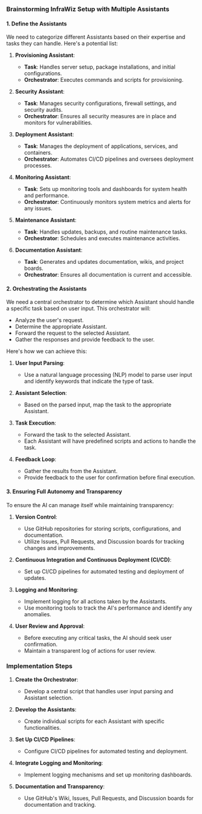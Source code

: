 ### Brainstorming InfraWiz Setup with Multiple Assistants

#### 1. Define the Assistants

We need to categorize different Assistants based on their expertise and tasks they can handle. Here's a potential list:

1. **Provisioning Assistant**:
    
    - **Task**: Handles server setup, package installations, and initial configurations.
    - **Orchestrator**: Executes commands and scripts for provisioning.
2. **Security Assistant**:
    
    - **Task**: Manages security configurations, firewall settings, and security audits.
    - **Orchestrator**: Ensures all security measures are in place and monitors for vulnerabilities.
3. **Deployment Assistant**:
    
    - **Task**: Manages the deployment of applications, services, and containers.
    - **Orchestrator**: Automates CI/CD pipelines and oversees deployment processes.
4. **Monitoring Assistant**:
    
    - **Task**: Sets up monitoring tools and dashboards for system health and performance.
    - **Orchestrator**: Continuously monitors system metrics and alerts for any issues.
5. **Maintenance Assistant**:
    
    - **Task**: Handles updates, backups, and routine maintenance tasks.
    - **Orchestrator**: Schedules and executes maintenance activities.
6. **Documentation Assistant**:
    
    - **Task**: Generates and updates documentation, wikis, and project boards.
    - **Orchestrator**: Ensures all documentation is current and accessible.

#### 2. Orchestrating the Assistants

We need a central orchestrator to determine which Assistant should handle a specific task based on user input. This orchestrator will:

- Analyze the user's request.
- Determine the appropriate Assistant.
- Forward the request to the selected Assistant.
- Gather the responses and provide feedback to the user.

Here's how we can achieve this:

1. **User Input Parsing**:
    
    - Use a natural language processing (NLP) model to parse user input and identify keywords that indicate the type of task.
2. **Assistant Selection**:
    
    - Based on the parsed input, map the task to the appropriate Assistant.
3. **Task Execution**:
    
    - Forward the task to the selected Assistant.
    - Each Assistant will have predefined scripts and actions to handle the task.
4. **Feedback Loop**:
    
    - Gather the results from the Assistant.
    - Provide feedback to the user for confirmation before final execution.

#### 3. Ensuring Full Autonomy and Transparency

To ensure the AI can manage itself while maintaining transparency:

1. **Version Control**:
    
    - Use GitHub repositories for storing scripts, configurations, and documentation.
    - Utilize Issues, Pull Requests, and Discussion boards for tracking changes and improvements.
2. **Continuous Integration and Continuous Deployment (CI/CD)**:
    
    - Set up CI/CD pipelines for automated testing and deployment of updates.
3. **Logging and Monitoring**:
    
    - Implement logging for all actions taken by the Assistants.
    - Use monitoring tools to track the AI's performance and identify any anomalies.
4. **User Review and Approval**:
    
    - Before executing any critical tasks, the AI should seek user confirmation.
    - Maintain a transparent log of actions for user review.

### Implementation Steps

1. **Create the Orchestrator**:
    
    - Develop a central script that handles user input parsing and Assistant selection.
2. **Develop the Assistants**:
    
    - Create individual scripts for each Assistant with specific functionalities.
3. **Set Up CI/CD Pipelines**:
    
    - Configure CI/CD pipelines for automated testing and deployment.
4. **Integrate Logging and Monitoring**:
    
    - Implement logging mechanisms and set up monitoring dashboards.
5. **Documentation and Transparency**:
    
    - Use GitHub's Wiki, Issues, Pull Requests, and Discussion boards for documentation and tracking.